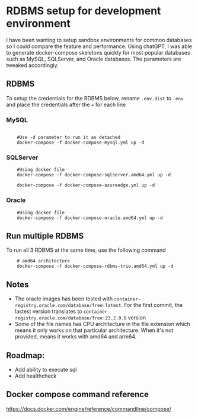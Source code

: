 # RDBMS setup for development environment
I have been wanting to setup sandbox environments for common databases so I could compare the feature and performance. Using chatGPT, I was able to generate docker-compose skeletons quickly for most popular databases such as MySQL, SQLServer, and Oracle databases. The parameters are tweaked accordingly.

## RDBMS
To setup the credentials for the RDBMS below, rename `.env.dist` to `.env` and place the credentials after the `=` for each line

### MySQL

```shell

	#Use -d parameter to run it as detached
	docker-compose -f docker-compose-mysql.yml up -d
```

### SQLServer

```shell
	#Using docker file
	docker-compose -f docker-compose-sqlserver.amd64.yml up -d

	docker-compose -f docker-compose-azureedge.yml up -d

```

### Oracle

```shell
	#Using docker file
	docker-compose -f docker-compose-oracle.amd64.yml up -d

```

## Run multiple RDBMS
To run all 3 RDBMS at the same time, use the following command

``` shell
	# amd64 architecture
	docker-compose -f docker-compose-rdbms-trio.amd64.yml up -d
```

## Notes
* The oracle images has been tested with `container-registry.oracle.com/database/free:latest`. For the first commit, the lastest version translates to `container-registry.oracle.com/database/free:23.2.0.0` version
* Some of the file names has CPU architecture in the file extension which means it only works on that particular architecture. When it's not provided, means it works with amd64 and arm64.


## Roadmap:
+ Add ability to execute sql
+ Add healthcheck


## Docker compose command reference
https://docs.docker.com/engine/reference/commandline/compose/